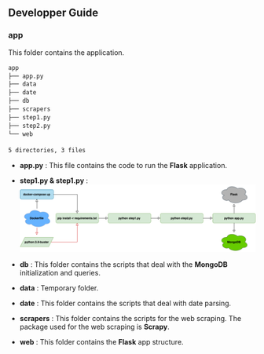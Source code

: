 ## Developper Guide

### app
This folder contains the application.
```bash
app
├── app.py
├── data
├── date
├── db
├── scrapers
├── step1.py
├── step2.py
└── web

5 directories, 3 files
```
- **app.py**
: This file contains the code to run the **Flask** application.

- **step1.py & step1.py**
: ![workflow](../../assets/workflow.png)

- **db**
: This folder contains the scripts that deal with the **MongoDB** initialization and queries.

- **data**
: Temporary folder.

- **date**
: This folder contains the scripts that deal with date parsing.

- **scrapers**
: This folder contains the scripts for the web scraping. The package used for the web scraping is **Scrapy**.

- **web**
: This folder contains the **Flask** app structure.
